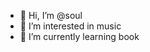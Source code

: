 - 👋 Hi, I’m @soul
- 👀 I’m interested in music
- 🌱 I’m currently learning book


<!---
souldrop1/souldrop1 is a ✨ special ✨ repository because its `README.md` (this file) appears on your GitHub profile.
You can click the Preview link to take a look at your changes.
--->
